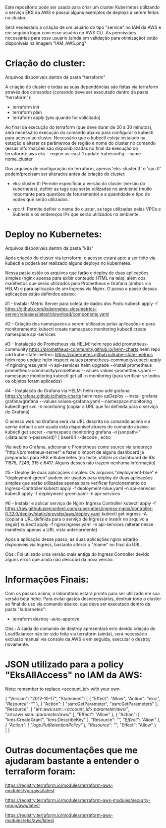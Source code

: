 Este repositório pode ser usado para criar um cluster Kubernetes utilizando o serviço EKS da AWS e possui alguns exemplos de deploys a serem feitos no cluster.

Será necessário a criação de um usuário do tipo "service" no IAM da AWS e em seguida logar com esse usuário no AWS CLI.
As permissões necessárias para esse usuário (ainda em validação para otimização) estão disponíveis na imagem "IAM_AWS.png"

# Criação do cluster:
Arquivos disponíveis dentro da pasta "terraform"

A criação do cluster e todas as suas dependências são feitas via terraform através dos comandos (comando deve ser executado dentro da pasta "terraform"):
- terraform init
- terraform plan
- terraform apply [yes quando for solicitado]

Ao final da execução do terraform (que deve durar de 20 a 30 minutos), será necessário execução do comando abaixo para configurar o kubectl para acesso ao cluster. Necessário que o kubectl esteja instalado na estação e alterar os parâmetros de região e nome do cluster no comando (essas informações são disponibilizadas no final da execução do terraform):
aws eks --region us-east-1 update-kubeconfig --name nome_cluster

Dos arquivos de configuração do terraform, apenas 'eks-cluster.tf' e 'vpc.tf' podem/precisam ser alterados antes da criação do cluster.

- eks-cluster.tf: Permite especificar a versão do cluster (versão do kubernetes), definir as tags que serão utilizadas no ambiente (muito importante para questões de faturamento) e a quantidade e tipo de nodes que serão utilizados.

- vpc.tf: Permite definir o nome do cluster, as tags utilizadas pelas VPCs e Subnets e os endereços IPs que serão utilizados no ambiente.

# Deploy no Kubernetes:
Arquivos disponíveis dentro da pasta "k8s"

Após criação do cluster via terraform, o acesso estará apto a ser feito via kubectl e poderá ser realizado alguns deploys no kubernetes.

Nessa pasta estão os arquivos que farão o deploy de duas aplicações simples (nginx apenas para exibir conteúdo HTML na tela), além dos manifestos que serão utilizados pelo Prometheus e Grafana (ambos via HELM) e para aplicação de um Ingress via Nginx. O passo a passo dessas aplicações estão definidos abaixo:

#1 - Instalar Metric Server para coleta de dados dos Pods:
kubectl apply -f https://github.com/kubernetes-sigs/metrics-server/releases/latest/download/components.yaml

#2 - Criação dos namespaces a serem utilizados pelas aplicações e para monitoramento:
kubectl create namespace monitoring
kubectl create namespace api-services

#3 - Instalação do Prometheus via HELM:
helm repo add prometheus-community https://prometheus-community.github.io/helm-charts
helm repo add kube-state-metrics https://kubernetes.github.io/kube-state-metrics
helm repo update
helm inspect values prometheus-communitykubectl apply -f nginxingress.yaml -n api-services
helm upgrade --install prometheus prometheus-community/prometheus --values values-prometheus.yaml  --namespace monitoring
kubectl get all -n monitoring (para verificar se todos os objetos foram aplicados)

#4 - Instalação do Grafana via HELM:
helm repo add grafana https://grafana.github.io/helm-charts
helm repo upDeploy --install grafana grafana/grafana --values values-grafana.yaml  --namespace monitoring
kubectl get svc -n monitoring (copiar a URL que foi definida para o serviço do Grafana)

O acesso web no Grafana será via URL descrita no comando acima e a senha default a ser usada está disponível através do comando abaixo:
kubectl get secret --namespace monitoring grafana -o jsonpath="{.data.admin-password}" | base64 --decode ; echo

Via web no Grafana, adicionar o Prometheus como source via endereço "http://prometheus-server" e fazer o import de alguns dashboard já preparados para EKS e Kubernetes (no teste, utilizei os dashboard de IDs 11875, 7249, 315 e 6417. Alguns desses não trazem nenhuma informação)

#5 - Deploy de duas aplicações simples:
Os arquivos "deployment-blue" e "deployment-green" podem ser usados para deploy de duas aplicações simples que serão utilizadas apenas para verificar funcionamento do Ingress-Controller
kubectl apply -f deployment-blue.yaml -n api-services
kubectl apply -f deployment-green.yaml -n api-services

#6 - Instalar e aplicar serviço de Nginx Ingress Controller
kubectl apply -f https://raw.githubusercontent.com/kubernetes/ingress-nginx/controller-0.32.0/deploy/static/provider/aws/deploy.yaml
kubectl get ingress -A (copiar a URL definida para o serviço de Ingress e inserir no arquivo a seguir)
kubectl apply -f nginxingress.yaml -n api-services (alterar nesse manifesto apenas a URL vista anteriormente)

Após a aplicação desse passo, as duas aplicações nginx estarão disponíveis via Ingress, bastanto alterar o "/name" no final da URL.

Obs.: Foi utlizado uma versão mais antiga do Ingress Controller devido alguns erros que ainda não descobri da nova versão.

# Informações Finais:

Com os passos acima, o laboratório estará pronto para ser utilizado em sua versão beta hehe.
Para evitar gastos desnecessários, destruir todo o cluster ao final do uso via comando abaixo, que deve ser executado dentro da pasta "kubernetes":
- terraform destroy -auto-approve

Obs.: A saída do comando de destroy apresentará erro devido criação do LoadBalancer não ter sido feita via terraform (ainda), será necessário exclusão manual via console da AWS e em seguida, executar o destroy novamente.

# JSON utilizado para a policy "EksAllAccess" no IAM da AWS:

Note: remember to replace <account_id> with your own.

{
    "Version": "2012-10-17",
    "Statement": [
        {
            "Effect": "Allow",
            "Action": "eks:*",
            "Resource": "*"
        },
        {
            "Action": [
                "ssm:GetParameter",
                "ssm:GetParameters"
            ],
            "Resource": [
                "arn:aws:ssm:*:<account_id>:parameter/aws/*",
                "arn:aws:ssm:*::parameter/aws/*"
            ],
            "Effect": "Allow"
        },
        {
             "Action": [
               "kms:CreateGrant",
               "kms:DescribeKey"
             ],
             "Resource": "*",
             "Effect": "Allow"
        },
        {
             "Action": [
               "logs:PutRetentionPolicy"
             ],
             "Resource": "*",
             "Effect": "Allow"
        }        
    ]
}

# Outras documentações que me ajudaram bastante a entender o terraform foram:

https://registry.terraform.io/modules/terraform-aws-modules/vpc/aws/latest

https://registry.terraform.io/modules/terraform-aws-modules/security-group/aws/latest

https://registry.terraform.io/modules/terraform-aws-modules/eks/aws/latest